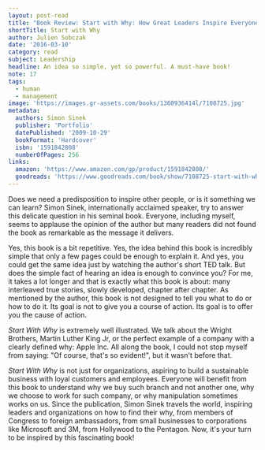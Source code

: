 ```yaml
---
layout: post-read
title: "Book Review: Start with Why: How Great Leaders Inspire Everyone to Take Action"
shortTitle: Start with Why
author: Julien Sobczak
date: '2016-03-10'
category: read
subject: Leadership
headline: An idea so simple, yet so powerful. A must-have book!
note: 17
tags:
  - human
  - management
image: 'https://images.gr-assets.com/books/1360936414l/7108725.jpg'
metadata:
  authors: Simon Sinek
  publisher: 'Portfolio'
  datePublished: '2009-10-29'
  bookFormat: 'Hardcover'
  isbn: '1591842808'
  numberOfPages: 256
links:
  amazon: 'https://www.amazon.com/gp/product/1591842808/'
  goodreads: 'https://www.goodreads.com/book/show/7108725-start-with-why'
---
```


Does we need a predisposition to inspire other people, or is it something we can learn? Simon Sinek, internationally acclaimed speaker, try to answer this delicate question in his seminal book. Everyone, including myself, seems to applause the opinion of the author but many readers did not found the book as remarkable as the message it delivers.

Yes, this book is a bit repetitive. Yes, the idea behind this book is incredibly simple that only a few pages could be enough to explain it. And yes, you could get the same idea just by watching the author's short TED talk. But does the simple fact of hearing an idea is enough to convince you? For me, it takes a lot longer and that is exactly what this book is about: many interleaved true stories, slowly developed, chapter after chapter. As mentioned by the author, this book is not designed to tell you what to do or how to do it. Its goal is not to give you a course of action. Its goal is to offer you the cause of action.

*Start With Why* is extremely well illustrated. We talk about the Wright Brothers, Martin Luther King Jr, or the perfect example of a company with a clearly defined why: Apple Inc. All along the book, I could not stop myself from saying: "Of course, that's so evident!", but it wasn't before that.

*Start With Why* is not just for organizations, aspiring to build a sustainable business with loyal customers and employees. Everyone will benefit from this book to understand why we buy such branch and not another one, why we choose to work for such company, or why manipulation sometimes works on us. Since the publication, Simon Sinek travels the world, inspiring leaders and organizations on how to find their why, from members of Congress to foreign ambassadors, from small businesses to corporations like Microsoft and 3M, from Hollywood to the Pentagon. Now, it's your turn to be inspired by this fascinating book!
